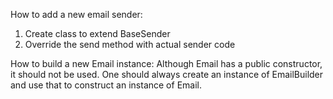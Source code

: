 How to add a new email sender:
1. Create class to extend BaseSender
2. Override the send method with actual sender code

How to build a new Email instance:
Although Email has a public constructor, it should not be used. One should
always create an instance of EmailBuilder and use that to construct an instance
of Email.
